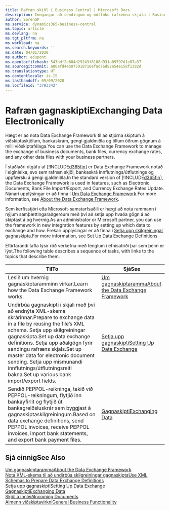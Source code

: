 ```yaml
---
title: Rafræn skjöl í Business Central | Microsoft Docs
description: Inngangur að sendingum og móttöku rafrænna skjala í Business Central.
author: SorenGP
ms.service: dynamics365-business-central
ms.topic: article
ms.devlang: na
ms.tgt_pltfrm: na
ms.workload: na
ms.search.keywords: ''
ms.date: 04/01/2020
ms.author: edupont
ms.openlocfilehash: 543bdf2e684d29243f8188d931a09797d1e87a37
ms.sourcegitcommit: a80afd4e5075018716efad76d82a54e158f1392d
ms.translationtype: HT
ms.contentlocale: is-IS
ms.lasthandoff: 09/09/2020
ms.locfileid: "3783342"
---
```

# <a name="exchanging-data-electronically"></a><span data-ttu-id="70ddd-103">Rafræn gagnaskipti</span><span class="sxs-lookup"><span data-stu-id="70ddd-103">Exchanging Data Electronically</span></span>
<span data-ttu-id="70ddd-104">Hægt er að nota Data Exchange Framework til að stjórna skiptum á viðskiptaskjölum, bankaskrám, gengi gjaldmiðla og öllum öðrum gögnum á milli viðskiptafélaga.</span><span class="sxs-lookup"><span data-stu-id="70ddd-104">You can use the Data Exchange Framework to manage the exchange of business documents, bank files, currency exchange rates, and any other data files with your business partners.</span></span>

<span data-ttu-id="70ddd-105">Í staðlaðri útgáfu af [!INCLUDE[d365fin](includes/d365fin_md.md)] er Data Exchange Framework notað í eiginleika, svo sem rafræn skjöl, bankaskrá innflutnings/útflutnings og uppfærslu á gengi gjaldmiðla.</span><span class="sxs-lookup"><span data-stu-id="70ddd-105">In the standard version of [!INCLUDE[d365fin](includes/d365fin_md.md)], the Data Exchange Framework is used in features, such as Electronic Documents, Bank File Import/Export, and Currency Exchange Rates Update.</span></span> <span data-ttu-id="70ddd-106">Nánari upplýsingar er að finna í [Um Data Exchange Framework](across-about-the-data-exchange-framework.md).</span><span class="sxs-lookup"><span data-stu-id="70ddd-106">For more information, see [About the Data Exchange Framework](across-about-the-data-exchange-framework.md).</span></span>

<span data-ttu-id="70ddd-107">Sem kerfisstjóri eða Microsoft-samstarfsaðili er hægt að nota rammann í nýjum samþættingaraðgerðum með því að setja upp hvaða gögn á að skiptast á og hvernig.</span><span class="sxs-lookup"><span data-stu-id="70ddd-107">As an administrator or Microsoft partner, you can use the framework in new integration features by setting up which data to exchange and how.</span></span> <span data-ttu-id="70ddd-108">Frekari upplýsingar er að finna í [Setja upp skilgreiningar gagnaskipta](across-how-to-set-up-data-exchange-definitions.md).</span><span class="sxs-lookup"><span data-stu-id="70ddd-108">For more information, see [Set Up Data Exchange Definitions](across-how-to-set-up-data-exchange-definitions.md).</span></span>

<span data-ttu-id="70ddd-109">Eftirfarandi tafla lýsir röð verkefna með tenglum í efnisatriði þar sem þeim er lýst.</span><span class="sxs-lookup"><span data-stu-id="70ddd-109">The following table describes a sequence of tasks, with links to the topics that describe them.</span></span>  

|<span data-ttu-id="70ddd-110">Til</span><span class="sxs-lookup"><span data-stu-id="70ddd-110">To</span></span>|<span data-ttu-id="70ddd-111">Sjá</span><span class="sxs-lookup"><span data-stu-id="70ddd-111">See</span></span>|  
|--------|---------|  
|<span data-ttu-id="70ddd-112">Lesið um hvernig gagnaskiptaramminn virkar.</span><span class="sxs-lookup"><span data-stu-id="70ddd-112">Learn how the Data Exchange Framework works.</span></span>|[<span data-ttu-id="70ddd-113">Um gagnaskiptaramma</span><span class="sxs-lookup"><span data-stu-id="70ddd-113">About the Data Exchange Framework</span></span>](across-about-the-data-exchange-framework.md)|  
|<span data-ttu-id="70ddd-114">Undirbúa gagnaskipti í skjali með því að endnýta XML-skema skrárinnar.</span><span class="sxs-lookup"><span data-stu-id="70ddd-114">Prepare to exchange data in a file by reusing the file’s XML schema.</span></span> <span data-ttu-id="70ddd-115">Setja upp skilgreiningar gagnaskipta.</span><span class="sxs-lookup"><span data-stu-id="70ddd-115">Set up data exchange definitions.</span></span> <span data-ttu-id="70ddd-116">Setja upp aðalgögn fyrir sendingu rafræns skjals.</span><span class="sxs-lookup"><span data-stu-id="70ddd-116">Set up master data for electronic document sending.</span></span> <span data-ttu-id="70ddd-117">Setja upp mismunandi innflutnings/útflutningsreiti bakna.</span><span class="sxs-lookup"><span data-stu-id="70ddd-117">Set up various bank import/export fields.</span></span>|[<span data-ttu-id="70ddd-118">Setja upp gagnaskipti</span><span class="sxs-lookup"><span data-stu-id="70ddd-118">Setting Up Data Exchange</span></span>](across-set-up-data-exchange.md)|  
|<span data-ttu-id="70ddd-119">Sendið PEPPOL-reikninga, takið við PEPPOL-reikningum, flytjið inn bankayfirlit og flytjið út bankagreiðsluskrár sem byggjast á gagnaskiptaskilgreiningum.</span><span class="sxs-lookup"><span data-stu-id="70ddd-119">Based on data exchange definitions, send PEPPOL invoices, receive PEPPOL invoices, import bank statements, and export bank payment files.</span></span>|[<span data-ttu-id="70ddd-120">Gagnaskipti</span><span class="sxs-lookup"><span data-stu-id="70ddd-120">Exchanging Data</span></span>](across-exchange-data.md)|  

## <a name="see-also"></a><span data-ttu-id="70ddd-121">Sjá einnig</span><span class="sxs-lookup"><span data-stu-id="70ddd-121">See Also</span></span>  
[<span data-ttu-id="70ddd-122">Um gagnaskiptaramma</span><span class="sxs-lookup"><span data-stu-id="70ddd-122">About the Data Exchange Framework</span></span>](across-about-the-data-exchange-framework.md)  
[<span data-ttu-id="70ddd-123">Nota XML-skema til að undirbúa skilgreiningar gagnaskipta</span><span class="sxs-lookup"><span data-stu-id="70ddd-123">Use XML Schemas to Prepare Data Exchange Definitions</span></span>](across-how-to-use-xml-schemas-to-prepare-data-exchange-definitions.md)  
[<span data-ttu-id="70ddd-124">Setja upp gagnaskipti</span><span class="sxs-lookup"><span data-stu-id="70ddd-124">Setting Up Data Exchange</span></span>](across-set-up-data-exchange.md)  
[<span data-ttu-id="70ddd-125">Gagnaskipti</span><span class="sxs-lookup"><span data-stu-id="70ddd-125">Exchanging Data</span></span>](across-exchange-data.md)  
[<span data-ttu-id="70ddd-126">Skjöl á innleið</span><span class="sxs-lookup"><span data-stu-id="70ddd-126">Incoming Documents</span></span>](across-income-documents.md)  
[<span data-ttu-id="70ddd-127">Almenn viðskiptavirkni</span><span class="sxs-lookup"><span data-stu-id="70ddd-127">General Business Functionality</span></span>](ui-across-business-areas.md)
